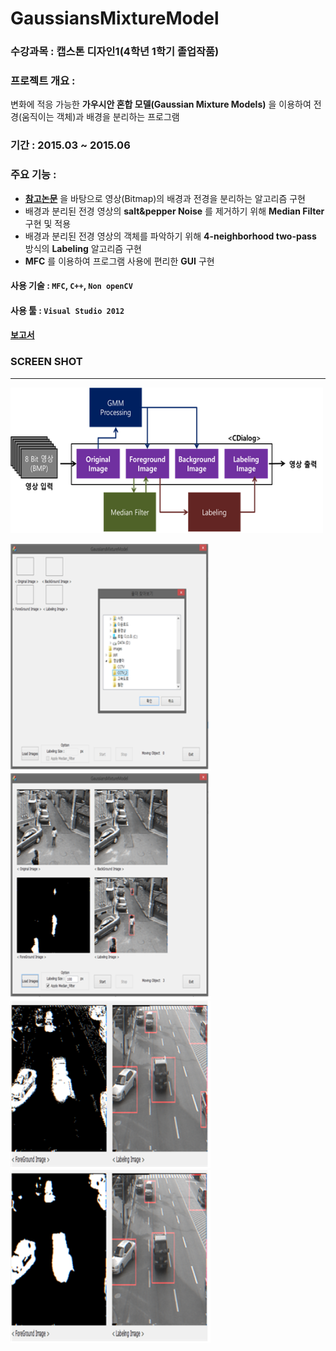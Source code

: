 # GaussiansMixtureModel

### 수강과목 : 캡스톤 디자인1(4학년 1학기 졸업작품)

### 프로젝트 개요 :  
변화에 적응 가능한 **가우시안 혼합 모델(Gaussian Mixture Models)** 을 이용하여 전경(움직이는 객체)과 배경을 분리하는 프로그램

### 기간 : 2015.03 ~ 2015.06

### 주요 기능 :
- **[참고논문][1]** 을 바탕으로 영상(Bitmap)의 배경과 전경을 분리하는 알고리즘 구현
- 배경과 분리된 전경 영상의 **salt&pepper Noise** 를 제거하기 위해 **Median Filter** 구현 및 적용
- 배경과 분리된 전경 영상의 객체를 파악하기 위해 **4-neighborhood two-pass** 방식의 **Labeling** 알고리즘 구현
- **MFC** 를 이용하여 프로그램 사용에 편리한 **GUI** 구현

#### **사용 기술** : `MFC`, `C++`, `Non openCV`

#### **사용 툴** : `Visual Studio 2012`

#### [보고서][2]

### SCREEN SHOT
-------

<img src="img/screen_shot_1.png" width="500px">

<img src="img/screen_shot_2.png" width="320px"> <img src="img/screen_shot_3.png" width="320px">  
<img src="img/screen_shot_4.png" width="320px"> <img src="img/screen_shot_5.png" width="320px">

[1]: http://www.cse.psu.edu/~rtc12/CSE586Spring2010/papers/emBGsubtractAboutSandG.pdf
[2]: document/캡스톤1_최종보고서.hwp
